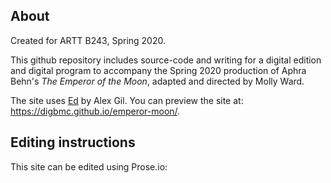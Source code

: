 ## About

Created for ARTT B243, Spring 2020.

This github repository includes source-code and writing for a digital edition and digital program to accompany the Spring 2020 production of Aphra Behn's *The Emperor of the Moon*, adapted and directed by Molly Ward.

The site uses [Ed](https://github.com/minicomp/ed) by Alex Gil. You can preview the site at: https://digbmc.github.io/emperor-moon/.


## Editing instructions

This site can be edited using Prose.io:
